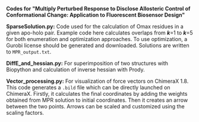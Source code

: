 **Codes for "Multiply Perturbed Response to Disclose Allosteric Control of Conformational Change: Application to Fluorescent Biosensor Design"**

**SparseSolution.py:** Code used for the calculation of Omax residues in a given apo-holo pair. Example code here calculates overlaps from **_k_**=1 to **_k_**=5 for both enumeration and optimization approaches. To use optimization, a Gurobi license should be generated and downloaded. Solutions are written to `MPR_output.txt`.

**DiffE_and_hessian.py:** For superimposition of two structures with Biopython and calculation of inverse hessian with Prody.

**Vector_processing.py:** For visualization of force vectors on ChimeraX 1.8. This code generates a `.bild` file which can be directly launched on ChimeraX. Firstly, it calculates the final coordinates by adding the weights obtained from MPR solution to initial coordinates. Then it creates an arrow between the two points. Arrows can be scaled and customized using the scaling factors.

